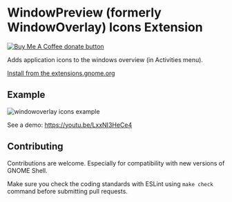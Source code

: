 # WindowPreview (formerly WindowOverlay) Icons Extension 
<a href="https://www.buymeacoffee.com/sustmi" target="_blank" title="Donate to this project using Buy Me A Coffee"><img src="https://img.shields.io/badge/buy%20me%20a%20coffee-donate-orange.svg" alt="Buy Me A Coffee donate button" /></a>

Adds application icons to the windows overview (in Activities menu).

[Install from the extensions.gnome.org](https://extensions.gnome.org/extension/302/windowoverlay-icons/)

## Example
![windowoverlay icons example](https://user-images.githubusercontent.com/925062/28873575-9378636a-778e-11e7-90a1-8e2f3a4d7f43.png)

See a demo: https://youtu.be/LxxNI3HeCe4

## Contributing
Contributions are welcome. Especially for compatibility with new versions of GNOME Shell.

Make sure you check the coding standards with ESLint using `make check` command before submitting pull requests.

